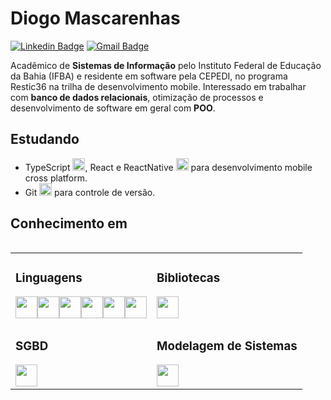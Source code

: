 # Diogo Mascarenhas 

[![Linkedin Badge](https://img.shields.io/badge/-Diogo%20Mascarenhas-00875f?style=flat-square&logo=Linkedin&logoColor=white&link=https://www.linkedin.com/in/diogomasc/)](https://www.linkedin.com/in/diogomasc/) 
[![Gmail Badge](https://img.shields.io/badge/-diogomascarenhas0574@gmail.com-00875f?style=flat-square&logo=Gmail&logoColor=white&link=mailto:diogomascarenhas0574@gmail.com)](mailto:diogomascarenhas0574@gmail.com)

Acadêmico de **Sistemas de Informação** pelo Instituto Federal de Educação da Bahia (IFBA) e residente em software pela CEPEDI, no programa Restic36 na trilha de desenvolvimento mobile.
Interessado em trabalhar com **banco de dados relacionais**, otimização de processos e desenvolvimento de software em geral com **POO**.

## Estudando

- TypeScript <img src="https://cdn.jsdelivr.net/gh/devicons/devicon@latest/icons/typescript/typescript-original.svg" width="20" height="20"/>, React e ReactNative <img src="https://cdn.jsdelivr.net/gh/devicons/devicon@latest/icons/react/react-original.svg" width="20" height="20"/> para desenvolvimento mobile cross platform.
- Git <img src="https://cdn.jsdelivr.net/gh/devicons/devicon@latest/icons/git/git-original.svg" width="20" height="20"/> para controle de versão.

## Conhecimento em

<div style="display: flex; justify-content: center;">
  <table>
    <tr>
      <td style="vertical-align: top;">
        <h3>Linguagens</h3>
        <div style="display: flex; flex-wrap: wrap;">
          <img src="https://cdn.jsdelivr.net/gh/devicons/devicon@latest/icons/c/c-original.svg" width="35" height="35"/> 
          <img src="https://cdn.jsdelivr.net/gh/devicons/devicon@latest/icons/java/java-original.svg" width="35" height="35"/>
          <img src="https://cdn.jsdelivr.net/gh/devicons/devicon@latest/icons/html5/html5-original.svg" width="35" height="35"/>  
          <img src="https://cdn.jsdelivr.net/gh/devicons/devicon@latest/icons/css3/css3-original.svg" width="35" height="35"/> 
          <img src="https://cdn.jsdelivr.net/gh/devicons/devicon@latest/icons/javascript/javascript-original.svg" width="35" height="35"/>   
          <img src="https://cdn.jsdelivr.net/gh/devicons/devicon@latest/icons/php/php-original.svg" width="35" height="35"/>  
        </div>
      </td>
      <td style="vertical-align: top;">
        <h3>Bibliotecas</h3>
        <div style="display: flex; flex-wrap: wrap;">
          <img src="https://cdn.jsdelivr.net/gh/devicons/devicon@latest/icons/bootstrap/bootstrap-original.svg" width="35" height="35"/> 
        </div>
      </td>
    </tr>
    <tr>
      <td style="vertical-align: top;">
        <h3>SGBD</h3>
        <div style="display: flex; flex-wrap: wrap;">
          <img src="https://cdn.jsdelivr.net/gh/devicons/devicon@latest/icons/mysql/mysql-original-wordmark.svg" width="35" height="35"/>
        </div>
      </td>
      <td style="vertical-align: top;">
        <h3>Modelagem de Sistemas</h3>
        <div style="display: flex; flex-wrap: wrap;">
          <img src="https://cdn.jsdelivr.net/gh/devicons/devicon@latest/icons/unifiedmodelinglanguage/unifiedmodelinglanguage-original.svg" width="35" height="35"/>   
        </div>
      </td>
    </tr>
  </table>
</div>
